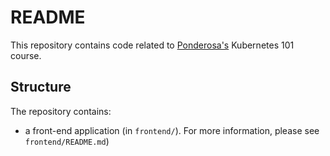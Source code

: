 # README

This repository contains code related to [Ponderosa's](https://ponderosa.io) Kubernetes 101 course.

## Structure

The repository contains:
 
 * a front-end application (in `frontend/`). For more information, please see `frontend/README.md`) 